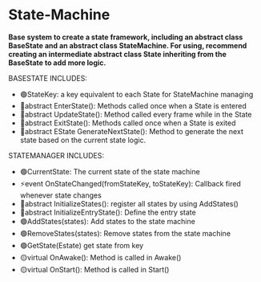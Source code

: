 # State-Machine
**Base system to create a state framework, including an abstract class BaseState and an abstract class StateMachine. For using, recommend creating an intermediate abstract class State inheriting from the BaseState to add more logic.**

BASESTATE INCLUDES:
- 🟢StateKey: a key equivalent to each State for StateMachine managing
- 🔴abstract EnterState(): Methods called once when a State is entered
- 🔴abstract UpdateState(): Method called every frame while in the State
- 🔴abstract ExitState(): Methods called once when a State is exited
- 🔴abstract EState GenerateNextState(): Method to generate the next state based on the current state logic.
  
STATEMANAGER INCLUDES:
- 🟢CurrentState: The current state of the state machine
- ⚡event OnStateChanged(fromStateKey, toStateKey): Callback fired whenever state changes
- 🔴abstract InitializeStates(): register all states by using AddStates()
- 🔴abstract InitializeEntryState(): Define the entry state
- 🟢AddStates(states): Add states to the state machine
- 🟢RemoveStates(states): Remove states from the state machine
- 🟢GetState(Estate) get state from key
- 🟡virtual OnAwake(): Method is called in Awake()
- 🟡virtual OnStart(): Method is called in Start()
